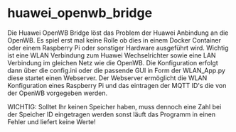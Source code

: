 # huawei_openwb_bridge

Die Huawei OpenWB Bridge löst das Problem der Huawei Anbindung an die OpenWB. 
Es spiel erst mal keine Rolle ob dies in einem Docker Container oder einem Raspberry Pi oder sonstiger Hardware ausgeführt wird. 
Wichtig ist eine WLAN Verbindung zum Huawei Wechselrichter sowie eine LAN Verbindung im gleichen Netz wie die OpenWB. 
Die Konfiguration erfolgt dann über die config.ini oder die passende GUI in Form der WLAN_App.py diese startet einen Webserver. Der Webserver ermöglicht die WLAN Konfiguration eines Raspberry Pi und das eintragen der MQTT ID's die von der OpenWB vorgegeben werden.


WICHTIG: 
Solltet Ihr keinen Speicher haben, muss dennoch eine Zahl bei der Speicher ID eingetragen werden sonst läuft das Programm in einen Fehler und liefert keine Werte! 

